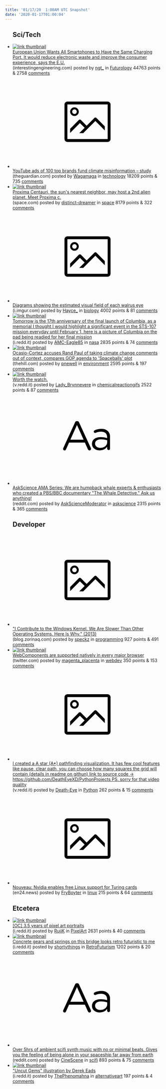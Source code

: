 ```yaml
---
title: '01/17/20  1:00AM UTC Snapshot'
date: '2020-01-17T01:00:04'
---
```

<ul>
<h2>Sci/Tech</h2>

<li><a href='https://interestingengineering.com/european-union-wants-all-smartphones-to-have-the-same-charging-port'><img src='https://a.thumbs.redditmedia.com/wXIH5cfH2ffTyjwIGy7ohgslnMs0WTRMEDwHj6AI2Z0.jpg' alt='link thumbnail'></a><div><div class='linkTitle'><a href='https://interestingengineering.com/european-union-wants-all-smartphones-to-have-the-same-charging-port'>European Union Wants All Smartphones to Have the Same Charging Port. It would reduce electronic waste and improve the consumer experience, says the E.U.</a></div>(interestingengineering.com) posted by <a href='https://www.reddit.com/user/ngt_'>ngt_</a> in <a href='https://www.reddit.com/r/Futurology'>Futurology</a> 44763 points & 2758 <a href='https://www.reddit.com/r/Futurology/comments/epj53x/european_union_wants_all_smartphones_to_have_the/'>comments</a></div></li>

<li><a href='https://www.theguardian.com/technology/2020/jan/16/youtube-ads-of-100-top-brands-fund-climate-misinformation-study'><svg version='1.1' viewBox='-34 -14 104 64' preserveAspectRatio='xMidYMid meet' xmlns='http://www.w3.org/2000/svg' xmlns:xlink='http://www.w3.org/1999/xlink'>
    <title>link thumbnail</title>
    <path d='M32,4H4A2,2,0,0,0,2,6V30a2,2,0,0,0,2,2H32a2,2,0,0,0,2-2V6A2,2,0,0,0,32,4ZM4,30V6H32V30Z'></path>
    <path d='M8.92,14a3,3,0,1,0-3-3A3,3,0,0,0,8.92,14Zm0-4.6A1.6,1.6,0,1,1,7.33,11,1.6,1.6,0,0,1,8.92,9.41Z'></path>
    <path d='M22.78,15.37l-5.4,5.4-4-4a1,1,0,0,0-1.41,0L5.92,22.9v2.83l6.79-6.79L16,22.18l-3.75,3.75H15l8.45-8.45L30,24V21.18l-5.81-5.81A1,1,0,0,0,22.78,15.37Z'></path>
    </svg></a><div><div class='linkTitle'><a href='https://www.theguardian.com/technology/2020/jan/16/youtube-ads-of-100-top-brands-fund-climate-misinformation-study'>YouTube ads of 100 top brands fund climate misinformation – study</a></div>(theguardian.com) posted by <a href='https://www.reddit.com/user/Wagamaga'>Wagamaga</a> in <a href='https://www.reddit.com/r/technology'>technology</a> 18209 points & 735 <a href='https://www.reddit.com/r/technology/comments/epjdeq/youtube_ads_of_100_top_brands_fund_climate/'>comments</a></div></li>

<li><a href='https://www.space.com/proxima-centuri-candidate-alien-planet-proxima-c.html'><img src='https://a.thumbs.redditmedia.com/fr_SawHHkCm6ThHO3bCB-lDqxW1YJ0GwMrbGSB_nvO4.jpg' alt='link thumbnail'></a><div><div class='linkTitle'><a href='https://www.space.com/proxima-centuri-candidate-alien-planet-proxima-c.html'>Proxima Centauri, the sun's nearest neighbor, may host a 2nd alien planet. Meet Proxima c.</a></div>(space.com) posted by <a href='https://www.reddit.com/user/distinct-dreamer'>distinct-dreamer</a> in <a href='https://www.reddit.com/r/space'>space</a> 8179 points & 322 <a href='https://www.reddit.com/r/space/comments/epgr50/proxima_centauri_the_suns_nearest_neighbor_may/'>comments</a></div></li>

<li><a href='http://i.imgur.com/LeatzfK.jpg'><svg version='1.1' viewBox='-34 -14 104 64' preserveAspectRatio='xMidYMid meet' xmlns='http://www.w3.org/2000/svg' xmlns:xlink='http://www.w3.org/1999/xlink'>
    <title>link thumbnail</title>
    <path d='M32,4H4A2,2,0,0,0,2,6V30a2,2,0,0,0,2,2H32a2,2,0,0,0,2-2V6A2,2,0,0,0,32,4ZM4,30V6H32V30Z'></path>
    <path d='M8.92,14a3,3,0,1,0-3-3A3,3,0,0,0,8.92,14Zm0-4.6A1.6,1.6,0,1,1,7.33,11,1.6,1.6,0,0,1,8.92,9.41Z'></path>
    <path d='M22.78,15.37l-5.4,5.4-4-4a1,1,0,0,0-1.41,0L5.92,22.9v2.83l6.79-6.79L16,22.18l-3.75,3.75H15l8.45-8.45L30,24V21.18l-5.81-5.81A1,1,0,0,0,22.78,15.37Z'></path>
    </svg></a><div><div class='linkTitle'><a href='http://i.imgur.com/LeatzfK.jpg'>Diagrams showing the estimated visual field of each walrus eye</a></div>(i.imgur.com) posted by <a href='https://www.reddit.com/user/Hayce_'>Hayce_</a> in <a href='https://www.reddit.com/r/biology'>biology</a> 4002 points & 81 <a href='https://www.reddit.com/r/biology/comments/epia57/diagrams_showing_the_estimated_visual_field_of/'>comments</a></div></li>

<li><a href='https://i.redd.it/cyo0rhtx32b41.jpg'><img src='https://b.thumbs.redditmedia.com/99VhIHzlJ9YCKAi5hB9ly6OyQ50bdESUTKlI7D96PDY.jpg' alt='link thumbnail'></a><div><div class='linkTitle'><a href='https://i.redd.it/cyo0rhtx32b41.jpg'>Tomorrow is the 17th anniversary of the final launch of Columbia, as a memorial I thought I would highlight a significant event in the STS-107 mission everyday until February 1, here is a picture of Columbia on the pad being readied for her final mission</a></div>(i.redd.it) posted by <a href='https://www.reddit.com/user/AMC-Eagle85'>AMC-Eagle85</a> in <a href='https://www.reddit.com/r/nasa'>nasa</a> 2835 points & 74 <a href='https://www.reddit.com/r/nasa/comments/epd8fn/tomorrow_is_the_17th_anniversary_of_the_final/'>comments</a></div></li>

<li><a href='https://thehill.com/homenews/house/478449-ocasio-cortez-accuses-rand-paul-of-taking-climate-change-comments-out-of?utm_campaign=Hot%20News&amp;utm_source=hs_email&amp;utm_medium=email&amp;utm_content=82016644&amp;_hsenc=p2ANqtz-9t5_8FdWPzZYMvFJO1TKl9K1236z1oBWPiR7Pzd7PzKLlbAOSdHNsEnp4Zs6nX6mmatErkARxsVDKCz_TMF9JBJkiDuw&amp;_hsmi=82016644'><img src='https://b.thumbs.redditmedia.com/7a8CAeCpE4Xp4Vvj059Z1V68o572wlJebqFpdYHYl3A.jpg' alt='link thumbnail'></a><div><div class='linkTitle'><a href='https://thehill.com/homenews/house/478449-ocasio-cortez-accuses-rand-paul-of-taking-climate-change-comments-out-of?utm_campaign=Hot%20News&amp;utm_source=hs_email&amp;utm_medium=email&amp;utm_content=82016644&amp;_hsenc=p2ANqtz-9t5_8FdWPzZYMvFJO1TKl9K1236z1oBWPiR7Pzd7PzKLlbAOSdHNsEnp4Zs6nX6mmatErkARxsVDKCz_TMF9JBJkiDuw&amp;_hsmi=82016644'>Ocasio-Cortez accuses Rand Paul of taking climate change comments out of context, compares GOP agenda to 'Spaceballs' plot</a></div>(thehill.com) posted by <a href='https://www.reddit.com/user/pnewell'>pnewell</a> in <a href='https://www.reddit.com/r/environment'>environment</a> 2595 points & 197 <a href='https://www.reddit.com/r/environment/comments/epjcla/ocasiocortez_accuses_rand_paul_of_taking_climate/'>comments</a></div></li>

<li><a href='https://v.redd.it/4mly5cqphza41'><img src='https://b.thumbs.redditmedia.com/cQ07u4HTBBDE3vvYiQtD7K1WI46r3jbMokGKttE3qLk.jpg' alt='link thumbnail'></a><div><div class='linkTitle'><a href='https://v.redd.it/4mly5cqphza41'>Worth the watch.</a></div>(v.redd.it) posted by <a href='https://www.reddit.com/user/Lady_Brynnevere'>Lady_Brynnevere</a> in <a href='https://www.reddit.com/r/chemicalreactiongifs'>chemicalreactiongifs</a> 2522 points & 87 <a href='https://www.reddit.com/r/chemicalreactiongifs/comments/epevh2/worth_the_watch/'>comments</a></div></li>

<li><a href='https://www.reddit.com/r/askscience/comments/epiehv/askscience_ama_series_we_are_humpback_whale/'><svg version='1.1' viewBox='-34 -12 104 64' preserveAspectRatio='xMidYMid slice' xmlns='http://www.w3.org/2000/svg' xmlns:xlink='http://www.w3.org/1999/xlink'>
    <title>text link thumbnail</title>
    <path d='M12.19,8.84a1.45,1.45,0,0,0-1.4-1h-.12a1.46,1.46,0,0,0-1.42,1L1.14,26.56a1.29,1.29,0,0,0-.14.59,1,1,0,0,0,1,1,1.12,1.12,0,0,0,1.08-.77l2.08-4.65h11l2.08,4.59a1.24,1.24,0,0,0,1.12.83,1.08,1.08,0,0,0,1.08-1.08,1.64,1.64,0,0,0-.14-.57ZM6.08,20.71l4.59-10.22,4.6,10.22Z'>
    </path>
    <path d='M32.24,14.78A6.35,6.35,0,0,0,27.6,13.2a11.36,11.36,0,0,0-4.7,1,1,1,0,0,0-.58.89,1,1,0,0,0,.94.92,1.23,1.23,0,0,0,.39-.08,8.87,8.87,0,0,1,3.72-.81c2.7,0,4.28,1.33,4.28,3.92v.5a15.29,15.29,0,0,0-4.42-.61c-3.64,0-6.14,1.61-6.14,4.64v.05c0,2.95,2.7,4.48,5.37,4.48a6.29,6.29,0,0,0,5.19-2.48V26.9a1,1,0,0,0,1,1,1,1,0,0,0,1-1.06V19A5.71,5.71,0,0,0,32.24,14.78Zm-.56,7.7c0,2.28-2.17,3.89-4.81,3.89-1.94,0-3.61-1.06-3.61-2.86v-.06c0-1.8,1.5-3,4.2-3a15.2,15.2,0,0,1,4.22.61Z'>
    </path>
    </svg></a><div><div class='linkTitle'><a href='https://www.reddit.com/r/askscience/comments/epiehv/askscience_ama_series_we_are_humpback_whale/'>AskScience AMA Series: We are humpback whale experts &amp; enthusiasts who created a PBS/BBC documentary "The Whale Detective." Ask us anything!</a></div>(reddit.com) posted by <a href='https://www.reddit.com/user/AskScienceModerator'>AskScienceModerator</a> in <a href='https://www.reddit.com/r/askscience'>askscience</a> 2315 points & 365 <a href='https://www.reddit.com/r/askscience/comments/epiehv/askscience_ama_series_we_are_humpback_whale/'>comments</a></div></li>

<h2>Developer</h2>

<li><a href='https://blog.zorinaq.com/i-contribute-to-the-windows-kernel-we-are-slower-than-other-oper/'><svg version='1.1' viewBox='-34 -14 104 64' preserveAspectRatio='xMidYMid meet' xmlns='http://www.w3.org/2000/svg' xmlns:xlink='http://www.w3.org/1999/xlink'>
    <title>link thumbnail</title>
    <path d='M32,4H4A2,2,0,0,0,2,6V30a2,2,0,0,0,2,2H32a2,2,0,0,0,2-2V6A2,2,0,0,0,32,4ZM4,30V6H32V30Z'></path>
    <path d='M8.92,14a3,3,0,1,0-3-3A3,3,0,0,0,8.92,14Zm0-4.6A1.6,1.6,0,1,1,7.33,11,1.6,1.6,0,0,1,8.92,9.41Z'></path>
    <path d='M22.78,15.37l-5.4,5.4-4-4a1,1,0,0,0-1.41,0L5.92,22.9v2.83l6.79-6.79L16,22.18l-3.75,3.75H15l8.45-8.45L30,24V21.18l-5.81-5.81A1,1,0,0,0,22.78,15.37Z'></path>
    </svg></a><div><div class='linkTitle'><a href='https://blog.zorinaq.com/i-contribute-to-the-windows-kernel-we-are-slower-than-other-oper/'>"I Contribute to the Windows Kernel. We Are Slower Than Other Operating Systems. Here Is Why." (2013)</a></div>(blog.zorinaq.com) posted by <a href='https://www.reddit.com/user/speckz'>speckz</a> in <a href='https://www.reddit.com/r/programming'>programming</a> 927 points & 491 <a href='https://www.reddit.com/r/programming/comments/epk4if/i_contribute_to_the_windows_kernel_we_are_slower/'>comments</a></div></li>

<li><a href='https://twitter.com/polymer/status/1217578939456970754'><img src='https://a.thumbs.redditmedia.com/n3JpAdLpmQiDmJkVG4yEC_EGdbjjkNp8bsnbETnxTZ0.jpg' alt='link thumbnail'></a><div><div class='linkTitle'><a href='https://twitter.com/polymer/status/1217578939456970754'>WebComponents are supported natively in every major browser</a></div>(twitter.com) posted by <a href='https://www.reddit.com/user/magenta_placenta'>magenta_placenta</a> in <a href='https://www.reddit.com/r/webdev'>webdev</a> 350 points & 153 <a href='https://www.reddit.com/r/webdev/comments/epkdy5/webcomponents_are_supported_natively_in_every/'>comments</a></div></li>

<li><a href='https://v.redd.it/vfu0p8r955b41'><svg version='1.1' viewBox='-34 -14 104 64' preserveAspectRatio='xMidYMid meet' xmlns='http://www.w3.org/2000/svg' xmlns:xlink='http://www.w3.org/1999/xlink'>
    <title>link thumbnail</title>
    <path d='M32,4H4A2,2,0,0,0,2,6V30a2,2,0,0,0,2,2H32a2,2,0,0,0,2-2V6A2,2,0,0,0,32,4ZM4,30V6H32V30Z'></path>
    <path d='M8.92,14a3,3,0,1,0-3-3A3,3,0,0,0,8.92,14Zm0-4.6A1.6,1.6,0,1,1,7.33,11,1.6,1.6,0,0,1,8.92,9.41Z'></path>
    <path d='M22.78,15.37l-5.4,5.4-4-4a1,1,0,0,0-1.41,0L5.92,22.9v2.83l6.79-6.79L16,22.18l-3.75,3.75H15l8.45-8.45L30,24V21.18l-5.81-5.81A1,1,0,0,0,22.78,15.37Z'></path>
    </svg></a><div><div class='linkTitle'><a href='https://v.redd.it/vfu0p8r955b41'>I created a A star (A*) pathfinding visualization. It has few cool features like pause, clear path, you can choose how many squares the grid will contain (details in readme on githun) link to source code -&gt; https://github.com/DeathEyeXD/PythonProjects PS. sorry for that video quality</a></div>(v.redd.it) posted by <a href='https://www.reddit.com/user/Death-Eye'>Death-Eye</a> in <a href='https://www.reddit.com/r/Python'>Python</a> 262 points & 15 <a href='https://www.reddit.com/r/Python/comments/epj7ou/i_created_a_a_star_a_pathfinding_visualization_it/'>comments</a></div></li>

<li><a href='https://en24.news/2020/01/nouveau-nvidia-enables-free-linux-support-for-turing-cards.html'><svg version='1.1' viewBox='-34 -14 104 64' preserveAspectRatio='xMidYMid meet' xmlns='http://www.w3.org/2000/svg' xmlns:xlink='http://www.w3.org/1999/xlink'>
    <title>link thumbnail</title>
    <path d='M32,4H4A2,2,0,0,0,2,6V30a2,2,0,0,0,2,2H32a2,2,0,0,0,2-2V6A2,2,0,0,0,32,4ZM4,30V6H32V30Z'></path>
    <path d='M8.92,14a3,3,0,1,0-3-3A3,3,0,0,0,8.92,14Zm0-4.6A1.6,1.6,0,1,1,7.33,11,1.6,1.6,0,0,1,8.92,9.41Z'></path>
    <path d='M22.78,15.37l-5.4,5.4-4-4a1,1,0,0,0-1.41,0L5.92,22.9v2.83l6.79-6.79L16,22.18l-3.75,3.75H15l8.45-8.45L30,24V21.18l-5.81-5.81A1,1,0,0,0,22.78,15.37Z'></path>
    </svg></a><div><div class='linkTitle'><a href='https://en24.news/2020/01/nouveau-nvidia-enables-free-linux-support-for-turing-cards.html'>Nouveau: Nvidia enables free Linux support for Turing cards</a></div>(en24.news) posted by <a href='https://www.reddit.com/user/FryBoyter'>FryBoyter</a> in <a href='https://www.reddit.com/r/linux'>linux</a> 215 points & 64 <a href='https://www.reddit.com/r/linux/comments/epgve0/nouveau_nvidia_enables_free_linux_support_for/'>comments</a></div></li>

<h2>Etcetera</h2>

<li><a href='https://i.redd.it/c7hw3shdo5b41.png'><img src='https://b.thumbs.redditmedia.com/RCmYAD9kdDDVlYHQxbgVIAA_CDcNgD8EBfdiw6Ky2ts.jpg' alt='link thumbnail'></a><div><div class='linkTitle'><a href='https://i.redd.it/c7hw3shdo5b41.png'>[OC] 3.5 years of pixel art portraits</a></div>(i.redd.it) posted by <a href='https://www.reddit.com/user/RujiK'>RujiK</a> in <a href='https://www.reddit.com/r/PixelArt'>PixelArt</a> 2631 points & 40 <a href='https://www.reddit.com/r/PixelArt/comments/epki00/oc_35_years_of_pixel_art_portraits/'>comments</a></div></li>

<li><a href='https://i.redd.it/tiqcs82ah5b41.jpg'><img src='https://b.thumbs.redditmedia.com/Z6FnR6Liie-LgnUfWmCMg57ic0HLAfmSvOoqMrPYwPM.jpg' alt='link thumbnail'></a><div><div class='linkTitle'><a href='https://i.redd.it/tiqcs82ah5b41.jpg'>Concrete gears and springs on this bridge looks retro futuristic to me</a></div>(i.redd.it) posted by <a href='https://www.reddit.com/user/shortythings'>shortythings</a> in <a href='https://www.reddit.com/r/RetroFuturism'>RetroFuturism</a> 1202 points & 20 <a href='https://www.reddit.com/r/RetroFuturism/comments/epjzah/concrete_gears_and_springs_on_this_bridge_looks/'>comments</a></div></li>

<li><a href='https://www.reddit.com/r/scifi/comments/eph1zt/over_5hrs_of_ambient_scifi_synth_music_with_no_or/'><svg version='1.1' viewBox='-34 -12 104 64' preserveAspectRatio='xMidYMid slice' xmlns='http://www.w3.org/2000/svg' xmlns:xlink='http://www.w3.org/1999/xlink'>
    <title>text link thumbnail</title>
    <path d='M12.19,8.84a1.45,1.45,0,0,0-1.4-1h-.12a1.46,1.46,0,0,0-1.42,1L1.14,26.56a1.29,1.29,0,0,0-.14.59,1,1,0,0,0,1,1,1.12,1.12,0,0,0,1.08-.77l2.08-4.65h11l2.08,4.59a1.24,1.24,0,0,0,1.12.83,1.08,1.08,0,0,0,1.08-1.08,1.64,1.64,0,0,0-.14-.57ZM6.08,20.71l4.59-10.22,4.6,10.22Z'>
    </path>
    <path d='M32.24,14.78A6.35,6.35,0,0,0,27.6,13.2a11.36,11.36,0,0,0-4.7,1,1,1,0,0,0-.58.89,1,1,0,0,0,.94.92,1.23,1.23,0,0,0,.39-.08,8.87,8.87,0,0,1,3.72-.81c2.7,0,4.28,1.33,4.28,3.92v.5a15.29,15.29,0,0,0-4.42-.61c-3.64,0-6.14,1.61-6.14,4.64v.05c0,2.95,2.7,4.48,5.37,4.48a6.29,6.29,0,0,0,5.19-2.48V26.9a1,1,0,0,0,1,1,1,1,0,0,0,1-1.06V19A5.71,5.71,0,0,0,32.24,14.78Zm-.56,7.7c0,2.28-2.17,3.89-4.81,3.89-1.94,0-3.61-1.06-3.61-2.86v-.06c0-1.8,1.5-3,4.2-3a15.2,15.2,0,0,1,4.22.61Z'>
    </path>
    </svg></a><div><div class='linkTitle'><a href='https://www.reddit.com/r/scifi/comments/eph1zt/over_5hrs_of_ambient_scifi_synth_music_with_no_or/'>Over 5hrs of ambient scifi synth music with no or minimal beats. Gives you the feeling of being alone in your spaceship far away from earth</a></div>(reddit.com) posted by <a href='https://www.reddit.com/user/CineScene'>CineScene</a> in <a href='https://www.reddit.com/r/scifi'>scifi</a> 893 points & 75 <a href='https://www.reddit.com/r/scifi/comments/eph1zt/over_5hrs_of_ambient_scifi_synth_music_with_no_or/'>comments</a></div></li>

<li><a href='https://i.redd.it/n63jylhng5b41.jpg'><img src='https://b.thumbs.redditmedia.com/N79iLyT2iLaHZb6LC24Em-xysm3XQwiTJYJ3CLU7qdE.jpg' alt='link thumbnail'></a><div><div class='linkTitle'><a href='https://i.redd.it/n63jylhng5b41.jpg'>"Uncut Gems" illustration by Derek Eads</a></div>(i.redd.it) posted by <a href='https://www.reddit.com/user/ThePhenomahna'>ThePhenomahna</a> in <a href='https://www.reddit.com/r/alternativeart'>alternativeart</a> 197 points & 4 <a href='https://www.reddit.com/r/alternativeart/comments/epjxwq/uncut_gems_illustration_by_derek_eads/'>comments</a></div></li>

</ul>

